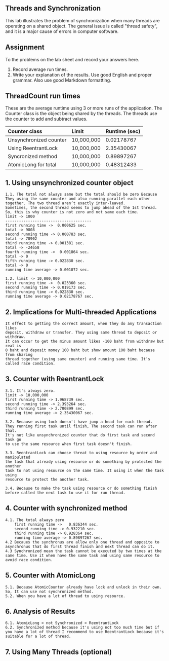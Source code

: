 ## Threads and Synchronization

This lab illustrates the problem of synchronization when many threads are operating on a shared object.  The general issue is called "thread safety", and it is a major cause of errors in computer software.

## Assignment

To the problems on the lab sheet and record your answers here.

1. Record average run times.
2. Write your explanation of the results.  Use good English and proper grammar.  Also use good Markdown formatting.

## ThreadCount run times

These are the average runtime using 3 or more runs of the application.
The Counter class is the object being shared by the threads.
The threads use the counter to add and subtract values.

| Counter class           | Limit              | Runtime (sec)   |
|:------------------------|:-------------------|-----------------|
| Unsynchronized counter  |  10,000,000        |  0.02178767     |
| Using ReentrantLock     |  10,000,000        |  2.35430067     |
| Syncronized method      |  10,000,000        |  0.89897267     |
| AtomicLong for total    |  10,000,000        |  0.48312433     |

## 1. Using unsynchronized counter object
	1.1. The total not always same but the total should be zero Because They using the same counter and also running parallel each other together. The two thread aren’t exactly inter-leaved. 
	Sometimes, the second thread seems to jump ahead of the 1st thread. So, this is why counter is not zero and not same each time.
	limit -> 1000
	--------------------------------------
	first running time ->  0.000625 sec. 
	total -> 9808
	second running time -> 0.000783 sec. 
	total -> 78902
	third running time -> 0.001381 sec.
	total -> -24658
	fourth running time ->  0.001864 sec.
	total -> 0
	fifth running time -> 0.022830 sec. 
	total -> 0
	running time average -> 0.001072 sec.
	
	1.2. limit -> 10,000,000
	first running time ->  0.023360 sec.
	second running time -> 0.019173 sec.
	third running time -> 0.022830 sec.
	running time average -> 0.02178767 sec.

## 2. Implications for Multi-threaded Applications
	It effect to getting the correct amount, when they do any transaction likes
	deposit, withdraw or transfer. They using same thread to deposit or withdraw. 
	It can occur to get the minus amount likes -100 baht from withdraw but real is 
	0 baht and deposit money 100 baht but show amount 100 baht because from sharing
	thread together (using same counter) and running same time. It’s called race condition. 

## 3. Counter with ReentrantLock

	3.1. It's always zero.
	limit -> 10,000,000
	first running time -> 1.968739 sec.
	second running time -> 2.393264 sec.
	third running time -> 2.700899 sec.
	running time average -> 2.35430067 sec.
	
	3.2. Because using lock doesn't have jump a head for each thread. 
	They running first task until finish, The second task can run after that. 
	It's not like unsynchronized counter that do first task and second task go 
	to use the same resource when first task doesn't finish.
	
	3.3. ReentrantLock can choose threat to using resource by order and manipulated
	the task that already using resource or do something by protected the another
	task to not using resource on the same time. It using it when the task using
	resource to protect the another task.
	
	3.4. Because to make the task using resource or do something finish 
	before called the next task to use it for run thread.
## 4. Counter with synchronized method
	4.1. The total always zero
		first running time ->   0.836344 sec.
		second running time -> 0.932210 sec.
		third running time -> 0.928364 sec.
		running time average -> 0.89897267 sec.
	4.2 Becaues the synchronus are allow only one thread and opposite to asynchronus that do first thread finish and next thread can do it.
	4.3 Synchronized mean the task cannot be executed by two times at the same time. Use it when have the same task and using same resource to avoid race condition.

## 5. Counter with AtomicLong
	5.1. Because AtomicCounter already have lock and unlock in their own. So, It can use not synchronized method.
	5.2. When you have a lot of thread to using resource.
## 6. Analysis of Results
	6.1. AtomicLong > not Synchronized > ReentrantLock 
	6.2. Synchronized method because it's using not too much time but if you have a lot of thread I recommend to use ReentrantLock because it's suitable for a lot of thread.

## 7. Using Many Threads (optional)

